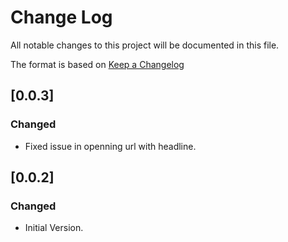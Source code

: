 # Change Log

All notable changes to this project will be documented in this file.

The format is based on [Keep a Changelog](http://keepachangelog.com/)

## [0.0.3]
### Changed

- Fixed issue in openning url with headline.


## [0.0.2]
### Changed

- Initial Version.